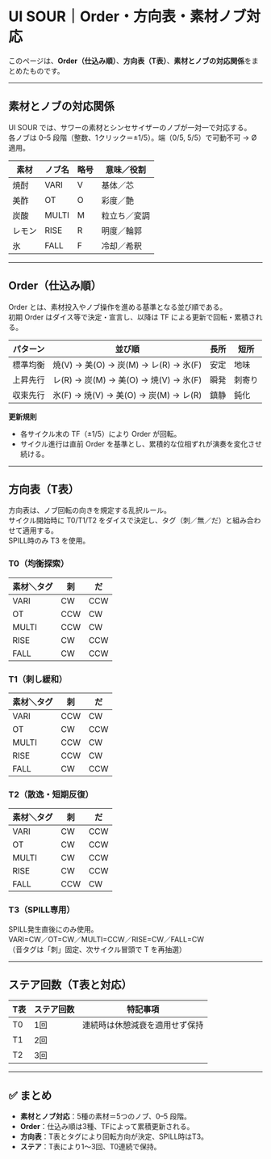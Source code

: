 # UI SOUR｜Order・方向表・素材ノブ対応

このページは、**Order（仕込み順）**、**方向表（T表）**、**素材とノブの対応関係**をまとめたものです。  

---

## 素材とノブの対応関係

UI SOUR では、サワーの素材とシンセサイザーのノブが一対一で対応する。  
各ノブは 0–5 段階（整数、1クリック＝±1/5）。端（0/5, 5/5）で可動不可 → Ø適用。

| 素材       | ノブ名   | 略号 | 意味／役割        |
|------------|----------|------|-------------------|
| 焼酎       | VARI     | V    | 基体／芯          |
| 美酢       | OT       | O    | 彩度／艶          |
| 炭酸       | MULTI    | M    | 粒立ち／変調      |
| レモン     | RISE     | R    | 明度／輪郭        |
| 氷         | FALL     | F    | 冷却／希釈        |

---

## Order（仕込み順）

Order とは、素材投入やノブ操作を進める基準となる並び順である。  
初期 Order はダイス等で決定・宣言し、以降は TF による更新で回転・累積される。

| パターン   | 並び順                         | 長所   | 短所   |
|------------|--------------------------------|--------|--------|
| 標準均衡   | 焼(V) → 美(O) → 炭(M) → レ(R) → 氷(F) | 安定   | 地味   |
| 上昇先行   | レ(R) → 炭(M) → 美(O) → 焼(V) → 氷(F) | 瞬発   | 刺寄り |
| 収束先行   | 氷(F) → 焼(V) → 美(O) → 炭(M) → レ(R) | 鎮静   | 鈍化   |

**更新規則**  
- 各サイクル末の TF（±1/5）により Order が回転。  
- サイクル進行は直前 Order を基準とし、累積的な位相ずれが演奏を変化させ続ける。  

---

## 方向表（T表）

方向表は、ノブ回転の向きを規定する乱択ルール。  
サイクル開始時に T0/T1/T2 をダイスで決定し、タグ（刺／無／だ）と組み合わせて適用する。  
SPILL時のみ T3 を使用。

### T0（均衡探索）

| 素材＼タグ | 刺   | だ   |
|------------|------|------|
| VARI       | CW   | CCW  |
| OT         | CCW  | CW   |
| MULTI      | CCW  | CW   |
| RISE       | CW   | CCW  |
| FALL       | CW   | CCW  |

### T1（刺し緩和）

| 素材＼タグ | 刺   | だ   |
|------------|------|------|
| VARI       | CCW  | CW   |
| OT         | CW   | CCW  |
| MULTI      | CCW  | CW   |
| RISE       | CCW  | CW   |
| FALL       | CW   | CCW  |

### T2（散逸・短期反復）

| 素材＼タグ | 刺   | だ   |
|------------|------|------|
| VARI       | CW   | CCW  |
| OT         | CW   | CCW  |
| MULTI      | CW   | CCW  |
| RISE       | CW   | CCW  |
| FALL       | CCW  | CW   |

### T3（SPILL専用）

SPILL発生直後にのみ使用。  
VARI=CW／OT=CW／MULTI=CCW／RISE=CW／FALL=CW  
（音タグは「刺」固定、次サイクル冒頭で T を再抽選）

---

## ステア回数（T表と対応）

| T表  | ステア回数 | 特記事項                        |
|------|------------|---------------------------------|
| T0   | 1回        | 連続時は休憩減衰を適用せず保持 |
| T1   | 2回        |                                 |
| T2   | 3回        |                                 |

---

## ✅ まとめ

- **素材とノブ対応**：5種の素材＝5つのノブ、0–5 段階。  
- **Order**：仕込み順は3種、TFによって累積更新される。  
- **方向表**：T表とタグにより回転方向が決定、SPILL時はT3。  
- **ステア**：T表により1〜3回、T0連続で保持。  
